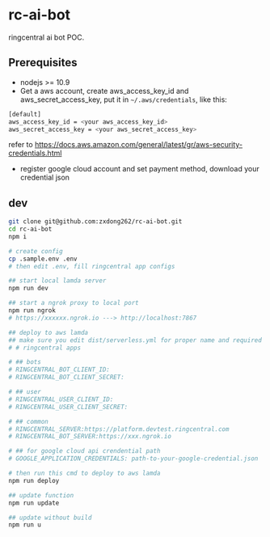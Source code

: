 # rc-ai-bot
ringcentral ai bot POC.

## Prerequisites
- nodejs >= 10.9
- Get a aws account, create aws_access_key_id and aws_secret_access_key, put it in `~/.aws/credentials`, like this:
```bash
[default]
aws_access_key_id = <your aws_access_key_id>
aws_secret_access_key = <your aws_secret_access_key>
```
refer to https://docs.aws.amazon.com/general/latest/gr/aws-security-credentials.html
- register google cloud account and set payment method, download your credential json

## dev
```bash
git clone git@github.com:zxdong262/rc-ai-bot.git
cd rc-ai-bot
npm i

# create config
cp .sample.env .env
# then edit .env, fill ringcentral app configs

## start local lamda server
npm run dev

## start a ngrok proxy to local port
npm run ngrok
# https://xxxxxx.ngrok.io ---> http://localhost:7867

## deploy to aws lamda
## make sure you edit dist/serverless.yml for proper name and required env
# # ringcentral apps

# ## bots
# RINGCENTRAL_BOT_CLIENT_ID:
# RINGCENTRAL_BOT_CLIENT_SECRET:

# ## user
# RINGCENTRAL_USER_CLIENT_ID:
# RINGCENTRAL_USER_CLIENT_SECRET:

# ## common
# RINGCENTRAL_SERVER:https://platform.devtest.ringcentral.com
# RINGCENTRAL_BOT_SERVER:https://xxx.ngrok.io

# ## for google cloud api crendential path
# GOOGLE_APPLICATION_CREDENTIALS: path-to-your-google-credential.json

# then run this cmd to deploy to aws lamda
npm run deploy

## update function
npm run update

## update without build
npm run u

```
